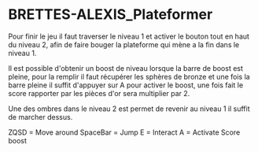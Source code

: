 # BRETTES-ALEXIS_Plateformer

Pour finir le jeu il faut traverser le niveau 1 et activer le bouton tout en haut du niveau 2, afin de faire bouger la plateforme qui mène a la fin dans le niveau 1.

Il est possible d'obtenir un boost de niveau lorsque la barre de boost est pleine, pour la remplir il faut récupérer les sphères de bronze et une fois la barre pleine il suffit d'appuyer sur A pour activer le boost, une fois fait le score rapporter par les pièces d'or sera multiplier par 2.

Une des ombres dans le niveau 2 est permet de revenir au niveau 1 il suffit de marcher dessus.

ZQSD = Move around
SpaceBar = Jump
E = Interact
A = Activate Score boost